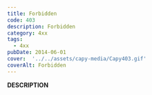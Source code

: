 ```yaml
---
title: Forbidden
code: 403
description: Forbidden
category: 4xx
tags:
  - 4xx
pubDate: 2014-06-01
cover:  '../../assets/capy-media/Capy403.gif'
coverAlt: Forbidden
---
```


__DESCRIPTION__